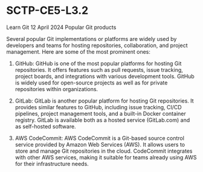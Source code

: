 # SCTP-CE5-L3.2
Learn Git 12 April 2024
Popular Git products

Several popular Git implementations or platforms are widely used by developers and teams for hosting repositories, collaboration, and project management. Here are some of the most prominent ones:

1. GitHub: GitHub is one of the most popular platforms for hosting Git repositories. It offers features such as pull requests, issue tracking, project boards, and integrations with various development tools. GitHub is widely used for open-source projects as well as for private repositories within organizations.

2. GitLab: GitLab is another popular platform for hosting Git repositories. It provides similar features to GitHub, including issue tracking, CI/CD pipelines, project management tools, and a built-in Docker container registry. GitLab is available both as a hosted service (GitLab.com) and as self-hosted software.

5. AWS CodeCommit: AWS CodeCommit is a Git-based source control service provided by Amazon Web Services (AWS). It allows users to store and manage Git repositories in the cloud. CodeCommit integrates with other AWS services, making it suitable for teams already using AWS for their infrastructure needs.

